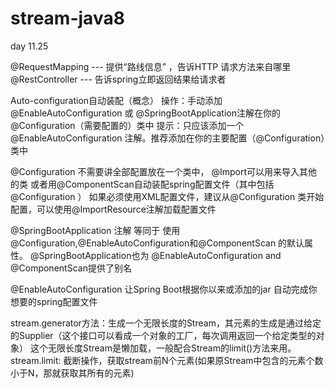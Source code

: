 # stream-java8

day 11.25

@RequestMapping --- 提供“路线信息” ，告诉HTTP 请求方法来自哪里 
@RestController --- 告诉spring立即返回结果给请求者

	
Auto-configuration自动装配（概念）
  操作：手动添加@EnableAutoConfiguration 或 @SpringBootApplication注解在你的@Configuration（需要配置的）类中
  提示：只应该添加一个 @EnableAutoConfiguration 注解。推荐添加在你的主要配置（@Configuration）类中
 
@Configuration 不需要讲全部配置放在一个类中， @Import可以用来导入其他的类
或者用@ComponentScan自动装配spring配置文件（其中包括@Configuration ）
如果必须使用XML配置文件，建议从@Configuration 类开始配置，可以使用@ImportResource注解加载配置文件
 
@SpringBootApplication 注解 等同于 使用@Configuration,@EnableAutoConfiguration和@ComponentScan 的默认属性。
	@SpringBootApplication也为 @EnableAutoConfiguration and @ComponentScan提供了别名
 
@EnableAutoConfiguration
	让Spring Boot根据你以来或添加的jar 自动完成你想要的spring配置文件
	
	
	
stream.generator方法：生成一个无限长度的Stream，其元素的生成是通过给定的Supplier（这个接口可以看成一个对象的工厂，每次调用返回一个给定类型的对象）
	这个无限长度Stream是懒加载，一般配合Stream的limit()方法来用。
	stream.limit: 截断操作，获取stream前N个元素(如果原Stream中包含的元素个数小于N，那就获取其所有的元素)
